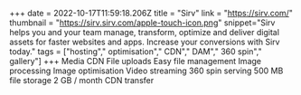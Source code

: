 +++
date = 2022-10-17T11:59:18.206Z
title = "Sirv"
link = "https://sirv.com/"
thumbnail = "https://sirv.sirv.com/apple-touch-icon.png"
snippet="Sirv helps you and your team manage, transform, optimize and deliver digital assets for faster websites and apps. Increase your conversions with Sirv today."
tags = ["hosting"," optimisation"," CDN"," DAM"," 360 spin"," gallery"]
+++
Media CDN
File uploads
Easy file management
Image processing
Image optimisation
Video streaming
360 spin serving
500 MB file storage
2 GB / month CDN transfer
